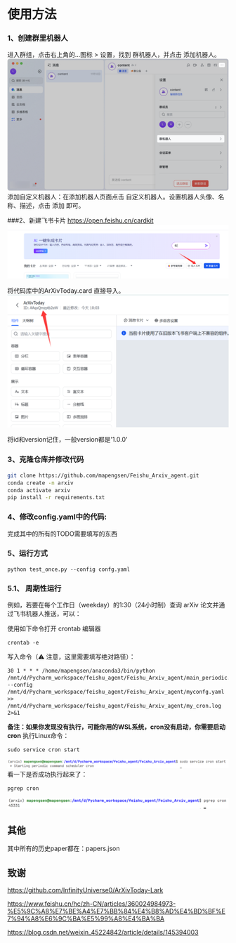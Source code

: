 # 使用方法
### 1、创建群里机器人
进入群组，点击右上角的...图标 > 设置，找到 群机器人，并点击 添加机器人。
![alt text](images/image0.png)
添加自定义机器人：在添加机器人页面点击 自定义机器人。设置机器人头像、名称、描述，点击 添加 即可。

###2、新建飞书卡片
https://open.feishu.cn/cardkit
![alt text](images/image.png)


将代码库中的ArXivToday.card 直接导入。
![alt text](images/image-1.png)


将id和version记住，一般version都是'1.0.0'


### 3、克隆仓库并修改代码
```bash
git clone https://github.com/mapengsen/Feishu_Arxiv_agent.git
conda create -n arxiv
conda activate arxiv
pip install -r requirements.txt
```


### 4、修改config.yaml中的代码:
完成其中的所有的TODO需要填写的东西


### 5、运行方式
```
python test_once.py --config confg.yaml
```


### 5.1、 周期性运行
例如，若要在每个工作日（weekday）的1:30（24小时制）查询 arXiv 论文并通过飞书机器人推送，可以：

使用如下命令打开 crontab 编辑器

```
crontab -e
```

写入命令（⚠️ 注意，这里需要填写绝对路径）：
```
30 1 * * * /home/mapengsen/anaconda3/bin/python /mnt/d/Pycharm_workspace/feishu_agent/Feishu_Arxiv_agent/main_periodic.py --config /mnt/d/Pycharm_workspace/feishu_agent/Feishu_Arxiv_agent/myconfg.yaml >> /mnt/d/Pycharm_workspace/feishu_agent/Feishu_Arxiv_agent/my_cron.log 2>&1
```



**备注：如果你发现没有执行，可能你用的WSL系统，cron没有启动，你需要启动cron**
执行Linux命令：
```
sudo service cron start
```
![alt text](images/image2.png)
看一下是否成功执行起来了：
```
pgrep cron
```
![alt text](images/image3.png)










## 其他
其中所有的历史paper都在：papers.json









## 致谢
https://github.com/InfinityUniverse0/ArXivToday-Lark

https://www.feishu.cn/hc/zh-CN/articles/360024984973-%E5%9C%A8%E7%BE%A4%E7%BB%84%E4%B8%AD%E4%BD%BF%E7%94%A8%E6%9C%BA%E5%99%A8%E4%BA%BA

https://blog.csdn.net/weixin_45224842/article/details/145394003
